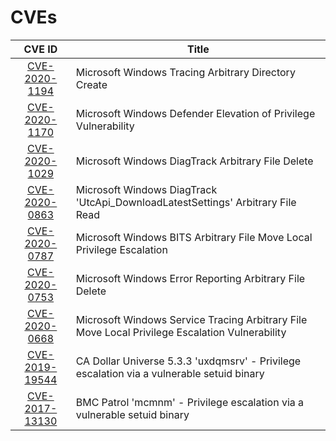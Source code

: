 # CVEs

| CVE ID | Title |
| :---: | --- |
| [CVE-2020-1194](https://portal.msrc.microsoft.com/en-US/security-guidance/advisory/CVE-2020-1194) | Microsoft Windows Tracing Arbitrary Directory Create |
| [CVE-2020-1170](https://portal.msrc.microsoft.com/en-US/security-guidance/advisory/CVE-2020-1170) | Microsoft Windows Defender Elevation of Privilege Vulnerability |
| [CVE-2020-1029](https://portal.msrc.microsoft.com/en-US/security-guidance/advisory/CVE-2020-1029) | Microsoft Windows DiagTrack Arbitrary File Delete |
| [CVE-2020-0863](https://portal.msrc.microsoft.com/en-US/security-guidance/advisory/CVE-2020-0863) | Microsoft Windows DiagTrack 'UtcApi_DownloadLatestSettings' Arbitrary File Read |
| [CVE-2020-0787](https://portal.msrc.microsoft.com/en-US/security-guidance/advisory/CVE-2020-0787) | Microsoft Windows BITS Arbitrary File Move Local Privilege Escalation |
| [CVE-2020-0753](https://portal.msrc.microsoft.com/en-US/security-guidance/advisory/CVE-2020-0753) | Microsoft Windows Error Reporting Arbitrary File Delete |
| [CVE-2020-0668](https://portal.msrc.microsoft.com/en-US/security-guidance/advisory/CVE-2020-0668) | Microsoft Windows Service Tracing Arbitrary File Move Local Privilege Escalation Vulnerability |
| [CVE-2019-19544](https://cve.mitre.org/cgi-bin/cvename.cgi?name=CVE-2019-19544) | CA Dollar Universe 5.3.3 'uxdqmsrv' - Privilege escalation via a vulnerable setuid binary |
| [CVE-2017-13130](https://cve.mitre.org/cgi-bin/cvename.cgi?name=CVE-2017-13130) | BMC Patrol 'mcmnm' - Privilege escalation via a vulnerable setuid binary |

